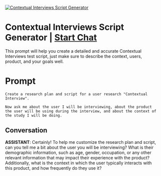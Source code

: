 
[![Contextual Interviews Script Generator](https://flow-prompt-covers.s3.us-west-1.amazonaws.com/icon/cute/cute_5.png)](https://gptcall.net/chat.html?data=%7B%22contact%22%3A%7B%22id%22%3A%22YcL1sjv30ErxdwpVVeBWC%22%2C%22flow%22%3Atrue%7D%7D)
# Contextual Interviews Script Generator | [Start Chat](https://gptcall.net/chat.html?data=%7B%22contact%22%3A%7B%22id%22%3A%22YcL1sjv30ErxdwpVVeBWC%22%2C%22flow%22%3Atrue%7D%7D)
This prompt will help you create a detailed and accurate Contextual Interviews test script, just make sure to describe the context, users, product, and your goals well.

# Prompt

```
Create a research plan and script for a user research "Contextual Interview".

Now ask me about the user I will be interviewing, about the product the user will be using during the interview, and about the context of the study I will be doing.
```

## Conversation

**ASSISTANT**: Certainly! To help me customize the research plan and script, can you tell me a bit about the user you will be interviewing? What is their demographic information, such as age, gender, occupation, or any other relevant information that may impact their experience with the product? Additionally, what is the context in which the user typically interacts with this product, and how frequently do they use it?


